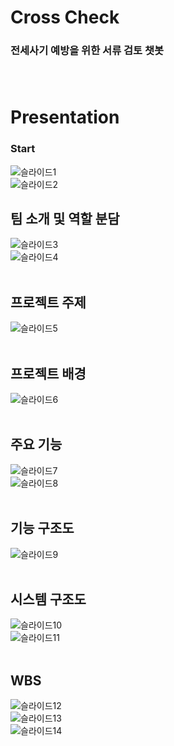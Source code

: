 # Cross Check
### 전세사기 예방을 위한 서류 검토 챗봇 <br><br><br>

# Presentation

### Start
![슬라이드1](https://github.com/user-attachments/assets/43905861-b983-4246-9d97-40d831248078) <br>
![슬라이드2](https://github.com/user-attachments/assets/506525d0-a020-41d9-b4ad-947f96ade982) <br>

## 팀 소개 및 역할 분담
![슬라이드3](https://github.com/user-attachments/assets/a75a4109-94e4-4309-8feb-35bb47156bb7) <br>
![슬라이드4](https://github.com/user-attachments/assets/42ca3edc-0579-4d5b-87eb-c5ac9e039cdd) <br><br>

## 프로젝트 주제
![슬라이드5](https://github.com/user-attachments/assets/250878c5-eea5-4f60-b2dc-bce202dc0759) <br><br>

## 프로젝트 배경
![슬라이드6](https://github.com/user-attachments/assets/58436ae8-2d01-4a15-a3b4-434d50893bf4) <br><br>

## 주요 기능
![슬라이드7](https://github.com/user-attachments/assets/085fb425-04fa-44e0-ae2c-173878f4786d) <br>
![슬라이드8](https://github.com/user-attachments/assets/98390a74-47d1-4bb8-87e0-d60a4b2f2f2a) <br><br>

## 기능 구조도
![슬라이드9](https://github.com/user-attachments/assets/31720181-d8aa-4038-a6a7-1f27f2f0bee9) <br><br>

## 시스템 구조도
![슬라이드10](https://github.com/user-attachments/assets/b5154752-8f9b-411e-b73e-798d47449282) <br>
![슬라이드11](https://github.com/user-attachments/assets/e6429f66-48ba-4cfa-aece-20849e2b10c7) <br><br>

## WBS
![슬라이드12](https://github.com/user-attachments/assets/02e238f9-2265-42ec-80fa-756ae1dd5c55) <br>
![슬라이드13](https://github.com/user-attachments/assets/fc6f0a24-7c1f-4450-9ab0-690670dda3c1) <br>
![슬라이드14](https://github.com/user-attachments/assets/a8125a3d-4fa0-4b8d-a345-3795c348c65f)


